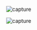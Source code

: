 ![capture](https://github.com/user-attachments/assets/d0948d11-20e3-4f1d-8c2b-7a19c3e55908)





![capture](https://github.com/user-attachments/assets/c59638a7-5cfd-4839-b30c-20e5dd1d8862)
